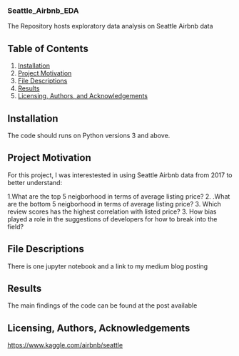 ### Seattle_Airbnb_EDA
The Repository hosts exploratory data analysis on Seattle Airbnb data
## Table of Contents

1. [Installation](#installation)
2. [Project Motivation](#motivation)
3. [File Descriptions](#files)
4. [Results](#results)
5. [Licensing, Authors, and Acknowledgements](#licensing)

## Installation <a name="installation"></a>

The code should runs on Python versions 3 and above.

## Project Motivation<a name="motivation"></a>

For this project, I was interestested in using Seattle Airbnb data from 2017 to better understand:

1.What are the top 5 neigborhood in terms of average listing price?
2. .What are the bottom 5 neigborhood in terms of average listing price?
3. Which review scores has the highest correlation with listed price?
3. How bias played a role in the suggestions of developers for how to break into the field?


## File Descriptions <a name="files"></a>

There is one jupyter notebook and a link to my medium blog posting 

## Results<a name="results"></a>

The main findings of the code can be found at the post available 

## Licensing, Authors, Acknowledgements<a name="licensing"></a>
https://www.kaggle.com/airbnb/seattle
